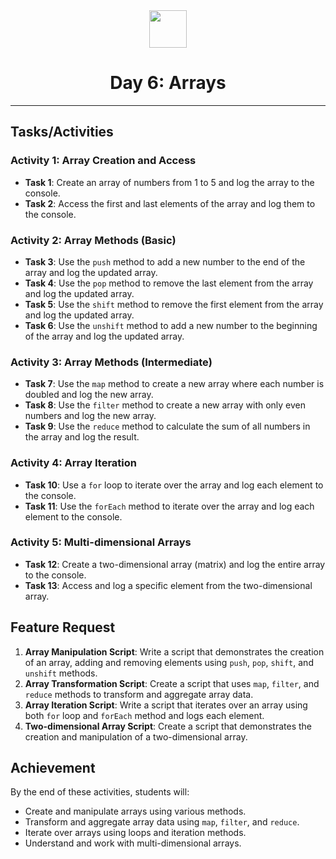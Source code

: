<div align="center">
  <img height="60" src="https://img.icons8.com/color/344/javascript.png">
  <h1>Day 6: Arrays</h1>
</div>

---

## Tasks/Activities

### Activity 1: Array Creation and Access

- **Task 1**: Create an array of numbers from 1 to 5 and log the array to the console.
- **Task 2**: Access the first and last elements of the array and log them to the console.

### Activity 2: Array Methods (Basic)

- **Task 3**: Use the `push` method to add a new number to the end of the array and log the updated array.
- **Task 4**: Use the `pop` method to remove the last element from the array and log the updated array.
- **Task 5**: Use the `shift` method to remove the first element from the array and log the updated array.
- **Task 6**: Use the `unshift` method to add a new number to the beginning of the array and log the updated array.

### Activity 3: Array Methods (Intermediate)

- **Task 7**: Use the `map` method to create a new array where each number is doubled and log the new array.
- **Task 8**: Use the `filter` method to create a new array with only even numbers and log the new array.
- **Task 9**: Use the `reduce` method to calculate the sum of all numbers in the array and log the result.

### Activity 4: Array Iteration

- **Task 10**: Use a `for` loop to iterate over the array and log each element to the console.
- **Task 11**: Use the `forEach` method to iterate over the array and log each element to the console.

### Activity 5: Multi-dimensional Arrays

- **Task 12**: Create a two-dimensional array (matrix) and log the entire array to the console.
- **Task 13**: Access and log a specific element from the two-dimensional array.

## Feature Request

1. **Array Manipulation Script**: Write a script that demonstrates the creation of an array, adding and removing elements using `push`, `pop`, `shift`, and `unshift` methods.
2. **Array Transformation Script**: Create a script that uses `map`, `filter`, and `reduce` methods to transform and aggregate array data.
3. **Array Iteration Script**: Write a script that iterates over an array using both `for` loop and `forEach` method and logs each element.
4. **Two-dimensional Array Script**: Create a script that demonstrates the creation and manipulation of a two-dimensional array.

## Achievement

By the end of these activities, students will:

- Create and manipulate arrays using various methods.
- Transform and aggregate array data using `map`, `filter`, and `reduce`.
- Iterate over arrays using loops and iteration methods.
- Understand and work with multi-dimensional arrays.
